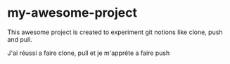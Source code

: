 # my-awesome-project

This awesome project is created to experiment git notions like clone, push and pull.

J'ai réussi a faire clone, pull et je m'apprête a faire push
